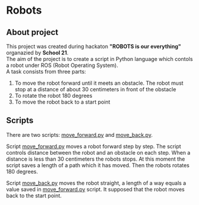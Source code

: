 # Robots

## About project
This project was created during hackaton __"ROBOTS is our everything"__ organazied by __School 21__.  
The aim of the project is to create a script in Python language which contols a robot under ROS (Robot Operating System).  
A task consists from three parts:  
1. To move the robot forward until it meets an obstacle. The robot must stop at a distance of about 30 centimeters in front of the obstacle  
2. To rotate the robot 180 degrees  
3. To move the robot back to a start point  

## Scripts
There are two scripts: [move_forward.py](https://github.com/DmitryOstroushko/Robots/blob/master/move_forward.py) and [move_back.py](https://github.com/DmitryOstroushko/Robots/blob/master/move_back.py).  

Script [move_forward.py](https://github.com/DmitryOstroushko/Robots/blob/master/move_forward.py) moves a robot forward step by step. The script controls distance between the robot and an obstacle on each step. When a distance is less than 30 centimeters the robots stops. At this moment the script saves a length of a path which it has moved. Then the robots rotates 180 degrees.  

Script [move_back.py](https://github.com/DmitryOstroushko/Robots/blob/master/move_back.py) moves the robot straight, a length of a way equals a value saved in [move_forward.py](https://github.com/DmitryOstroushko/Robots/blob/master/move_forward.py) script. It supposed that the robot moves back to the start point. 
